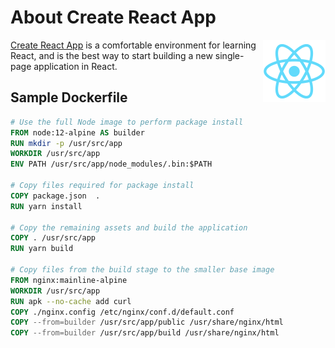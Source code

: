 # About Create React App

<a target="_blank" rel="noopener noreferrer" href="https://github.com/facebook/create-react-app">
    <img alt="React Logo" align="right" src="/create-react-app/logo.png" width="100px" />
</a>

[Create React App](https://github.com/facebook/create-react-app) is a comfortable environment for learning React, and is the best way to start building a new single-page application in React.


## Sample Dockerfile
```Dockerfile
# Use the full Node image to perform package install
FROM node:12-alpine AS builder
RUN mkdir -p /usr/src/app
WORKDIR /usr/src/app
ENV PATH /usr/src/app/node_modules/.bin:$PATH

# Copy files required for package install
COPY package.json  .
RUN yarn install

# Copy the remaining assets and build the application
COPY . /usr/src/app
RUN yarn build

# Copy files from the build stage to the smaller base image
FROM nginx:mainline-alpine
WORKDIR /usr/src/app
RUN apk --no-cache add curl
COPY ./nginx.config /etc/nginx/conf.d/default.conf
COPY --from=builder /usr/src/app/public /usr/share/nginx/html
COPY --from=builder /usr/src/app/build /usr/share/nginx/html
```
